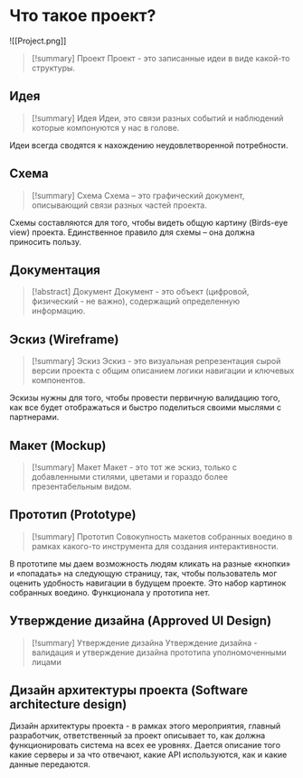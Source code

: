 # Что такое проект?
![[Project.png]]
> [!summary] Проект
> Проект - это записанные идеи в виде какой-то структуры.


## Идея
> [!summary] Идея
> Идеи, это связи разных событий и наблюдений которые компонуются у нас в голове.

Идеи всегда сводятся к нахождению неудовлетворенной потребности.

## Схема
> [!summary] Схема
> Схема – это графический документ, описывающий связи разных частей проекта.

Схемы составляются для того, чтобы видеть общую картину (Birds-eye view) проекта. Единственное правило для схемы – она должна приносить пользу.

## Документация
> [!abstract] Документ
> Документ - это объект (цифровой, физический - не важно), содержащий определенную информацию.

## Эскиз (Wireframe)
> [!summary] Эскиз
> Эскиз - это визуальная репрезентация сырой версии проекта с общим описанием логики навигации и ключевых компонентов.

Эскизы нужны для того, чтобы провести первичную валидацию того, как все будет отображаться и быстро поделиться своими мыслями с партнерами.

## Макет (Mockup)
> [!summary] Макет
> Макет - это тот же эскиз, только с добавленными стилями, цветами и гораздо более презентабельным видом.

## Прототип (Prototype)
> [!summary] Прототип
> Совокупность макетов собранных воедино в рамках какого-то инструмента для создания интерактивности.

В прототипе мы даем возможность людям кликать на разные «кнопки» и «попадать» на следующую страницу, так, чтобы пользователь мог оценить удобность навигации в будущем проекте. Это набор картинок собранных воедино. Функционала у прототипа нет.

## Утверждение дизайна (Approved UI Design)
> [!summary] Утверждение дизайна
> Утверждение дизайна - валидация и утверждение дизайна прототипа уполномоченными лицами

## Дизайн архитектуры проекта (Software architecture design)
Дизайн архитектуры проекта - в рамках этого мероприятия, главный разработчик, ответственный за проект описывает то, как должна функционировать система на всех ее уровнях. Дается описание того какие серверы и за что отвечают, какие API используются, как и какие данные передаются.